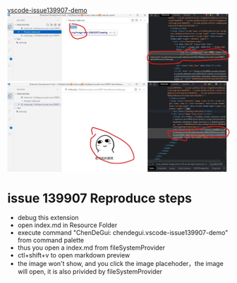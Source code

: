 [vscode-issue139907-demo](https://github.com/microsoft/vscode/issues/139907)
![screenshot1](./Screenshot2022-01-0950819.jpg)
![screenshot1](./Screenshot2022-01-09150707.jpg)
# issue 139907 Reproduce steps
- debug this extension
- open index.md in Resource Folder
- execute command "ChenDeGui: chendegui.vscode-issue139907-demo" from command palette
- thus you open a index.md from fileSystemProvider
- ctl+shift+v to open markdown preview
- the image won't show, and you click the image placehoder，the image will open, it is also privided by fileSystemProvider
